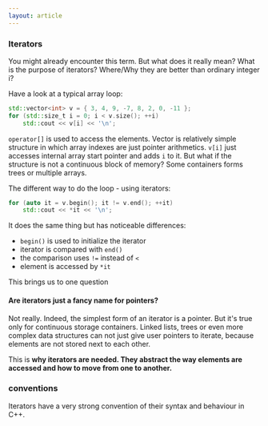 ```yaml
---
layout: article
---
```


### Iterators

You might already encounter this term. But what does it really mean? What is the purpose of iterators? Where/Why they are better than ordinary integer i?

Have a look at a typical array loop:

```c++
std::vector<int> v = { 3, 4, 9, -7, 8, 2, 0, -11 };
for (std::size_t i = 0; i < v.size(); ++i)
    std::cout << v[i] << '\n';
```

`operator[]` is used to access the elements. Vector is relatively simple structure in which array indexes are just pointer arithmetics. `v[i]` just accesses internal array start pointer and adds `i` to it. But what if the structure is not a continuous block of memory? Some containers forms trees or multiple arrays.

The different way to do the loop - using iterators:

```c++
for (auto it = v.begin(); it != v.end(); ++it)
    std::cout << *it << '\n';
```

It does the same thing but has noticeable differences:

- `begin()` is used to initialize the iterator
- iterator is compared with `end()`
- the comparison uses `!=` instead of `<`
- element is accessed by `*it`

This brings us to one question

#### Are iterators just a fancy name for pointers?

Not really. Indeed, the simplest form of an iterator is a pointer. But it's true only for continuous storage containers. Linked lists, trees or even more complex data structures can not just give user pointers to iterate, because elements are not stored next to each other.

This is **why iterators are needed. They abstract the way elements are accessed and how to move from one to another.**

### conventions

Iterators have a very strong convention of their syntax and behaviour in C++.